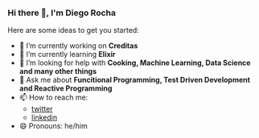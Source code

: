 ### Hi there 👋, I'm Diego Rocha

Here are some ideas to get you started:

- 🔭 I’m currently working on **Creditas**
- 🌱 I’m currently learning **Elixir**
- 🤔 I’m looking for help with **Cooking, Machine Learning, Data Science and many other things**
- 💬 Ask me about **Funcitional Programming, Test Driven Development and Reactive Programming**
- 📫 How to reach me:
  - [twitter](https://twitter.com/diegorxramos)
  - [linkedin](https://www.linkedin.com/in/diego-rocha-ramos-8a96b770/)
- 😄 Pronouns: he/him
